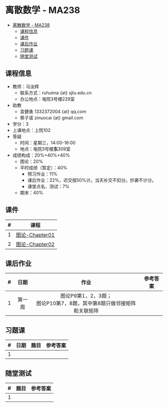 # 离散数学 - MA238

<!-- TOC -->

- [离散数学 - MA238](#离散数学---ma238)
  - [课程信息](#课程信息)
  - [课件](#课件)
  - [课后作业](#课后作业)
  - [习题课](#习题课)
  - [随堂测试](#随堂测试)

<!-- /TOC -->

## 课程信息

- 教师：马汝辉
  - 联系方式：ruhuima {at} sjtu.edu.cn
  - 办公地点：电院3号楼229室
- 助教
  - 袁健勇 1332372004 {at} qq.com
  - 蔡子诺 zinuocai {at} gmail.com
- 学分：3
- 上课地点：上院102
- 答疑
  - 时间：星期三，14:00-16:00
  - 地点：电院3号楼**东**309室
- 成绩构成：20%+40%+40%
  - 图论：20%
  - 平时成绩（暂定）：40%
    - 预习作业：11%
    - 课后作业：22%，迟交按50%计。当天补交不扣分。抄袭不计分。
    - 课堂点名、测试：7%
  - 期末：40%

## 课件

|  #   | 课程 |
| :--: | :--: |
|   1   |   [图论-Chapter01](files/图论-Chapter01.pdf)   |
|   2   |   [图论-Chapter02](files/图论-Chapter02.pdf)   |

## 课后作业

|  #   | 日期 | 作业 | 参考答案 |
| :--: | :--: | :--: | :------: |
|   1   |   第一周   |   图论P9第1，2，3题；<br/>图论P10第7，8题，其中第8题只做邻接矩阵和关联矩阵   |          |

## 习题课

|  #   | 日期 | 题目 | 参考答案 |
| :--: | :--: | :--: | :------: |
|   1   |      |      |          |

## 随堂测试

|  #   | 题目 | 参考答案 |
| :--: | :--: | :------: |
|   1   |      |          |
